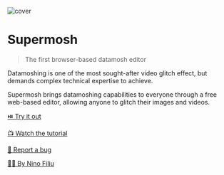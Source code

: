 ![cover](./cover.png)

# Supermosh

> The first browser-based datamosh editor

Datamoshing is one of the most sought-after video glitch effect, but demands complex technical expertise to achieve.

Supermosh brings datamoshing capabilities to everyone through a free web-based editor, allowing anyone to glitch their images and videos.

[⏯️ Try it out](https://supermosh.github.io/)

[📺 Watch the tutorial](https://youtu.be/M1OCjF-aJyo)

[🐛 Report a bug](https://github.com/supermosh/supermosh.github.io/issues)

[🧑‍💻 By Nino Filiu](https://ninofiliu.com)

